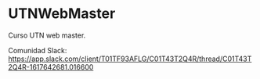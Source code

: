 # UTNWebMaster
Curso UTN web master.

Comunidad Slack: https://app.slack.com/client/T01TF93AFLG/C01T43T2Q4R/thread/C01T43T2Q4R-1617642681.016600
